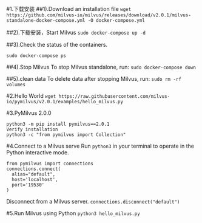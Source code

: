 #1.下载安装
##1).Download an installation file
`wget https://github.com/milvus-io/milvus/releases/download/v2.0.1/milvus-standalone-docker-compose.yml -O docker-compose.yml`

##2).下载安装，Start Milvus
`sudo docker-compose up -d`

##3).Check the status of the containers.

`sudo docker-compose ps`

##4).Stop Milvus
To stop Milvus standalone, run:
`sudo docker-compose down`

##5).clean data
To delete data after stopping Milvus, run:
`sudo rm -rf  volumes`



#2.Hello World
`wget https://raw.githubusercontent.com/milvus-io/pymilvus/v2.0.1/examples/hello_milvus.py`


#3.PyMilvus 2.0.0

```
python3 -m pip install pymilvus==2.0.1
Verify installation
python3 -c "from pymilvus import Collection"
```

#4.Connect to a Milvus serve
Run `python3` in your terminal to operate in the Python interactive mode.

```
from pymilvus import connections
connections.connect(
  alias="default", 
  host='localhost', 
  port='19530'
)
```

Disconnect from a Milvus server.
`connections.disconnect("default")`



#5.Run Milvus using Python
`python3 hello_milvus.py
`
